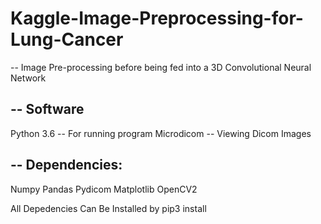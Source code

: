 # Kaggle-Image-Preprocessing-for-Lung-Cancer
--
Image Pre-processing before being fed into a 3D Convolutional Neural Network


--
Software
--
Python 3.6 -- For running program
Microdicom -- Viewing Dicom Images


--
Dependencies:
--

Numpy
Pandas
Pydicom
Matplotlib
OpenCV2

All Depedencies Can Be Installed by pip3 install 

